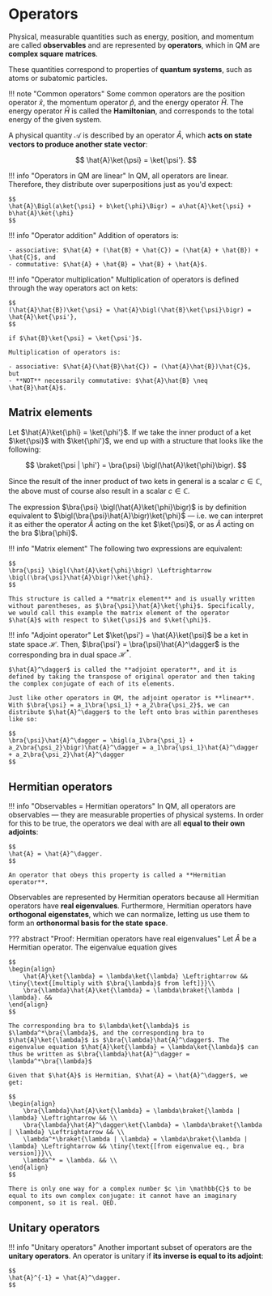 # Operators
Physical, measurable quantities such as energy, position, and momentum are called **observables** and are represented by **operators**, which in QM are **complex square matrices**.

These quantities correspond to properties of **quantum systems**, such as atoms or subatomic particles.

!!! note "Common operators"
    Some common operators are the position operator $\hat{x}$, the momentum operator $\hat{p}$, and the energy operator $\hat{H}$. The energy operator $\hat{H}$ is called the **Hamiltonian**, and corresponds to the total energy of the given system.

A physical quantity $\mathcal{A}$ is described by an operator $\hat{A}$, which **acts on state vectors to produce another state vector**:

$$
\hat{A}\ket{\psi} = \ket{\psi'}.
$$

!!! info "Operators in QM are linear"
    In QM, all operators are linear. Therefore, they distribute over superpositions just as you'd expect:

    $$
    \hat{A}\Bigl(a\ket{\psi} + b\ket{\phi}\Bigr) = a\hat{A}\ket{\psi} + b\hat{A}\ket{\phi}
    $$

!!! info "Operator addition"
    Addition of operators is:

    - associative: $\hat{A} + (\hat{B} + \hat{C}) = (\hat{A} + \hat{B}) + \hat{C}$, and
    - commutative: $\hat{A} + \hat{B} = \hat{B} + \hat{A}$.

!!! info "Operator multiplication"
    Multiplication of operators is defined through the way operators act on kets:

    $$
    (\hat{A}\hat{B})\ket{\psi} = \hat{A}\bigl(\hat{B}\ket{\psi}\bigr) = \hat{A}\ket{\psi'},
    $$

    if $\hat{B}\ket{\psi} = \ket{\psi'}$.

    Multiplication of operators is:

    - associative: $\hat{A}(\hat{B}\hat{C}) = (\hat{A}\hat{B})\hat{C}$, but
    - **NOT** necessarily commutative: $\hat{A}\hat{B} \neq \hat{B}\hat{A}$.

## Matrix elements
Let $\hat{A}\ket{\phi} = \ket{\phi'}$. If we take the inner product of a ket $\ket{\psi}$ with $\ket{\phi'}$, we end up with a structure that looks like the following:

$$
\braket{\psi | \phi'} = \bra{\psi} \bigl(\hat{A}\ket{\phi}\bigr).
$$

Since the result of the inner product of two kets in general is a scalar $c \in \mathbb{C}$, the above must of course also result in a scalar $c \in \mathbb{C}$.

The expression $\bra{\psi} \bigl(\hat{A}\ket{\phi}\bigr)$ is by definition equivalent to $\bigl(\bra{\psi}\hat{A}\bigr)\ket{\phi}$ &mdash; i.e. we can interpret it as either the operator $\hat{A}$ acting on the ket $\ket{\psi}$, or as $\hat{A}$ acting on the bra $\bra{\phi}$.

!!! info "Matrix element"
    The following two expressions are equivalent:
    
    $$
    \bra{\psi} \bigl(\hat{A}\ket{\phi}\bigr) \Leftrightarrow \bigl(\bra{\psi}\hat{A}\bigr)\ket{\phi}.
    $$

    This structure is called a **matrix element** and is usually written without parentheses, as $\bra{\psi}\hat{A}\ket{\phi}$. Specifically, we would call this example the matrix element of the operator $\hat{A}$ with respect to $\ket{\psi}$ and $\ket{\phi}$.

!!! info "Adjoint operator"
    Let $\ket{\psi'} = \hat{A}\ket{\psi}$ be a ket in state space $\mathcal{H}$. Then, $\bra{\psi'} = \bra{\psi}\hat{A}^\dagger$ is the corresponding bra in dual space $\mathcal{H}^*$.
    
    $\hat{A}^\dagger$ is called the **adjoint operator**, and it is defined by taking the transpose of original operator and then taking the complex conjugate of each of its elements.
    
    Just like other operators in QM, the adjoint operator is **linear**. With $\bra{\psi} = a_1\bra{\psi_1} + a_2\bra{\psi_2}$, we can distribute $\hat{A}^\dagger$ to the left onto bras within parentheses like so:

    $$
    \bra{\psi}\hat{A}^\dagger = \bigl(a_1\bra{\psi_1} + a_2\bra{\psi_2}\bigr)\hat{A}^\dagger = a_1\bra{\psi_1}\hat{A}^\dagger + a_2\bra{\psi_2}\hat{A}^\dagger
    $$

## Hermitian operators

!!! info "Observables = Hermitian operators"
    In QM, all operators are observables &mdash; they are measurable properties of physical systems. In order for this to be true, the operators we deal with are all **equal to their own adjoints**:

    $$
    \hat{A} = \hat{A}^\dagger.
    $$

    An operator that obeys this property is called a **Hermitian operator**.

Observables are represented by Hermitian operators because all Hermitian operators have **real eigenvalues**. Furthermore, Hermitian operators have **orthogonal eigenstates**, which we can normalize, letting us use them to form an **orthonormal basis for the state space**.

??? abstract "Proof: Hermitian operators have real eigenvalues"
    Let $\hat{A}$ be a Hermitian operator. The eigenvalue equation gives

    $$
    \begin{align}
        \hat{A}\ket{\lambda} = \lambda\ket{\lambda} \Leftrightarrow && \tiny{\text{[multiply with $\bra{\lambda}$ from left]}}\\
        \bra{\lambda}\hat{A}\ket{\lambda} = \lambda\braket{\lambda | \lambda}. && 
    \end{align}
    $$

    The corresponding bra to $\lambda\ket{\lambda}$ is $\lambda^*\bra{\lambda}$, and the corresponding bra to $\hat{A}\ket{\lambda}$ is $\bra{\lambda}\hat{A}^\dagger$. The eigenvalue equation $\hat{A}\ket{\lambda} = \lambda\ket{\lambda}$ can thus be written as $\bra{\lambda}\hat{A}^\dagger = \lambda^*\bra{\lambda}$
    
    Given that $\hat{A}$ is Hermitian, $\hat{A} = \hat{A}^\dagger$, we get:

    $$
    \begin{align}
        \bra{\lambda}\hat{A}\ket{\lambda} = \lambda\braket{\lambda | \lambda} \Leftrightarrow && \\
        \bra{\lambda}\hat{A}^\dagger\ket{\lambda} = \lambda\braket{\lambda | \lambda} \Leftrightarrow && \\
        \lambda^*\braket{\lambda | \lambda} = \lambda\braket{\lambda | \lambda} \Leftrightarrow && \tiny{\text{[from eigenvalue eq., bra version]}}\\
        \lambda^* = \lambda. && \\
    \end{align}
    $$

    There is only one way for a complex number $c \in \mathbb{C}$ to be equal to its own complex conjugate: it cannot have an imaginary component, so it is real. QED.

## Unitary operators

!!! info "Unitary operators"
    Another important subset of operators are the **unitary operators**. An operator is unitary if **its inverse is equal to its adjoint**:

    $$
    \hat{A}^{-1} = \hat{A}^\dagger.
    $$